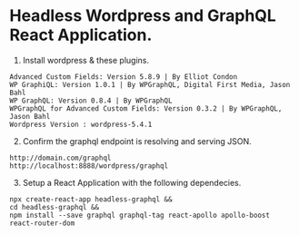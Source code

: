 # Headless Wordpress and GraphQL React Application.

1. Install wordpress & these plugins.

```
Advanced Custom Fields: Version 5.8.9 | By Elliot Condon
WP GraphiQL: Version 1.0.1 | By WPGraphQL, Digital First Media, Jason Bahl
WP GraphQL: Version 0.8.4 | By WPGraphQL
WPGraphQL for Advanced Custom Fields: Version 0.3.2 | By WPGraphQL, Jason Bahl
Wordpress Version : wordpress-5.4.1
```

2. Confirm the graphql endpoint is resolving and serving JSON.

```
http://domain.com/graphql
http://localhost:8888/wordpress/graphql
```

3. Setup a React Application with the following dependecies.

```
npx create-react-app headless-graphql && 
cd headless-graphql && 
npm install --save graphql graphql-tag react-apollo apollo-boost react-router-dom
```